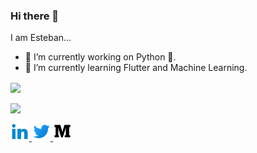 ### Hi there 👋

<!--
**estebansolo/estebansolo** is a ✨ _special_ ✨ repository because its `README.md` (this file) appears on your GitHub profile.

Here are some ideas to get you started:

- 🔭 I’m currently working on ...
- 🌱 I’m currently learning ...
-->

I am Esteban...

- 🔭 I’m currently working on Python :snake:.
- 🌱 I’m currently learning Flutter and Machine Learning.

<p>  
  <a href="https://github.com/estebansolo/Python30">
    <img align="center" src="https://github-readme-stats.anuraghazra1.vercel.app/api/pin/?username=estebansolo&repo=python30&title_color=fff&icon_color=79ff97&text_color=9f9f9f&bg_color=151515" />
  </a>
</p>

<p>
  <a href="https://github.com/anuraghazra/github-readme-stats">
    <img align="center" src="https://github-readme-stats.anuraghazra1.vercel.app/api?username=estebansolo&show_icons=true&title_color=fff&icon_color=79ff97&text_color=9f9f9f&bg_color=151515" />
  </a>
</p>

<a href="https://www.linkedin.com/in/estebansolo/" target="_blank">
  <img src="linkedin.png" width="30px">
</a>

<a href="https://twitter.com/estebansolo27" target="_blank">
  <img src="twitter.png" width="30px">
</a>

<a href="https://medium.com/@estebansolo" target="_blank">
  <img src="medium.png" width="30px">
</a>
